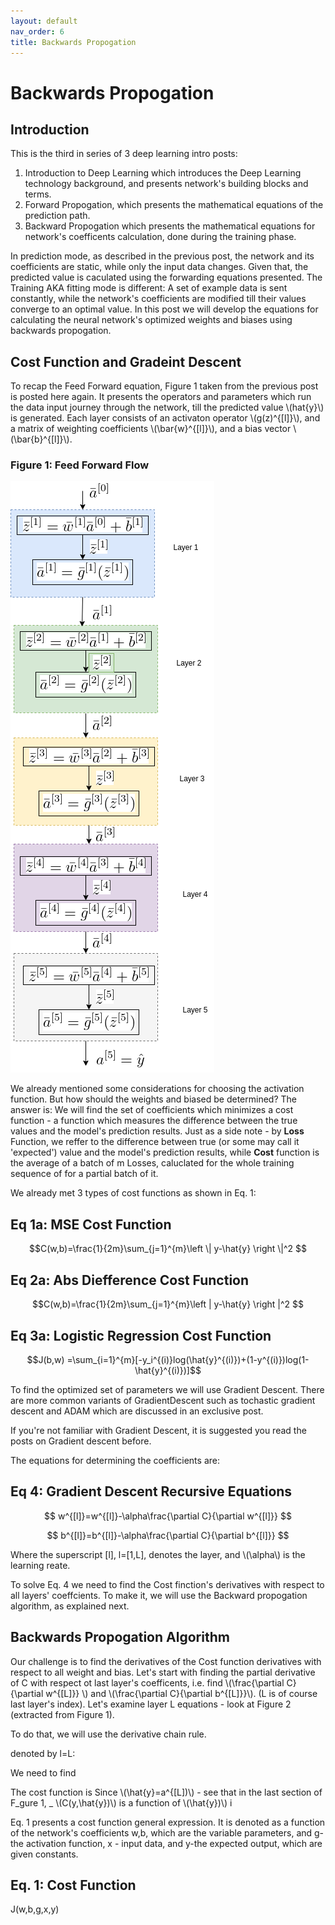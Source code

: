 ```yaml
---
layout: default
nav_order: 6
title: Backwards Propogation
---
```

# Backwards Propogation

## Introduction

This is the third in series of 3 deep learning intro posts:
1. Introduction to Deep Learning which introduces the Deep Learning technology background, and presents network's building blocks and terms.
2. Forward Propogation, which presents the mathematical equations of the prediction path.
3. Backward Propogation which presents the mathematical equations for network's coefficents calculation, done during the training phase.

In prediction mode, as described in the previous post, the network and its coefficients are static, while only the input data changes. Given that, the predicted value is caculated using the forwarding equations presented. The Training AKA fitting mode is different: A set of example data is sent constantly, while the network's coefficients are modified till their values converge to an optimal value.
In this post we will develop the equations for calculating the neural network's optimized weights and biases using backwards propogation. 

## Cost Function and Gradeint Descent

To recap the Feed Forward equation, Figure 1 taken from the previous post is posted here again. It presents the operators and parameters which run the data input journey through the network, till the predicted value \\(hat{y}\\) is generated. Each layer consists of an activaton operator \\(g(z)^{[l]}\\), and a matrix of weighting coefficients \\(\bar{w}^{[l]}\\), and a bias vector  \\(\bar{b}^{[l]}\\). 

### Figure 1: Feed Forward Flow
![neuron_cascaded_operator](../assets/images/neural-networks/forwarding-vectorized-flow.png)


We already mentioned some considerations for choosing the activation function. But how should the weights and biased be determined? The answer is: We will find the set of coefficients which minimizes a cost function - a function which measures the difference between the true values and the model's prediction results. Just as a side note - by **Loss** Function, we reffer to the difference between true (or some may call it 'expected') value and the model's prediction results, while **Cost** function is the average of a batch of m Losses, caluclated for the whole training sequence of for a partial batch of it.

We already met 3 types of cost functions as shown in Eq. 1:

## Eq 1a: MSE Cost Function

$$C(w,b)=\frac{1}{2m}\sum_{j=1}^{m}\left \| y-\hat{y} \right \|^2
$$

## Eq 2a: Abs Diefference Cost Function

$$C(w,b)=\frac{1}{2m}\sum_{j=1}^{m}\left | y-\hat{y} \right |^2
$$

## Eq 3a: Logistic Regression Cost Function

$$J(b,w) =\sum_{i=1}^{m}[-y_i^{(i)}log(\hat{y}^{(i)})+(1-y^{(i)})log(1-\hat{y}^{(i)})]$$


To  find the optimized set of parameters we will use Gradient Descent. There are more common variants of GradientDescent such as tochastic gradient descent and ADAM which are discussed in an exclusive post.

If you're not familiar with Gradient Descent, it is suggested you read the posts on Gradient descent before.

The equations for determining the coefficients are:

## Eq 4: Gradient Descent Recursive Equations

$$
w^{[l]}=w^{[l]}-\alpha\frac{\partial C}{\partial w^{[l]}}
$$

$$
b^{[l]}=b^{[l]}-\alpha\frac{\partial C}{\partial b^{[l]}}
$$

Where the superscript [l], l=[1,L], denotes the layer, and \\(\alpha\\) is the learning reate.

To solve Eq. 4 we need to find the Cost finction's derivatives with respect to all layers' coeffcients. To make it, we will use the Backward propogation algorithm, as explained next.


## Backwards Propogation Algorithm

Our challenge is to find the derivatives of the Cost function derivatives with respect to all weight and bias. Let's start with finding the partial derivative of C with respect ot last layer's coefficents, i.e. find \\(\frac{\partial C}{\partial w^{[L]}}
\\) and \\(\frac{\partial C}{\partial b^{[L]}}\\). (L is of course last layer's index). Let's examine layer L equations - look at Figure 2 (extracted from Figure 1).





To do that, we will use the derivative chain rule. 




denoted by l=L:

We need to find 

The cost function is Since  \\(\hat{y}=a^{[L])\\) - see that in the last section of F_gure 1, _ \\(C(y,\hat{y})\\) is a function of \\(\hat{y})\\) i




















Eq. 1 presents a cost function general expression. It is denoted as a function of the network's coefficients w,b, which are the variable parameters, and g-the activation function, x - input data, and y-the expected output, which are given constants.


## Eq. 1: Cost Function

J(w,b,g,x,y) 






















